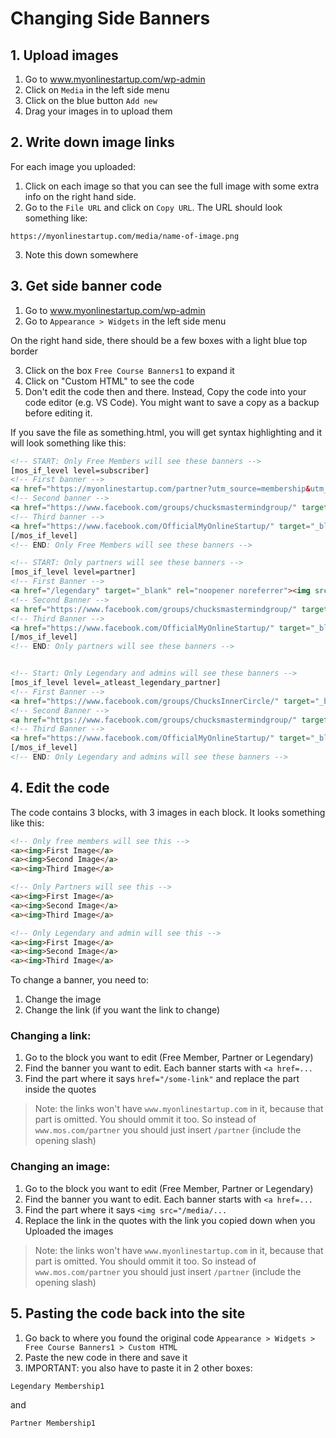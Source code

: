 # Changing Side Banners

## 1. Upload images
1. Go to www.myonlinestartup.com/wp-admin
2. Click on `Media` in the left side menu
3. Click on the blue button `Add new`
4. Drag your images in to upload them

## 2. Write down image links
For each image you uploaded:
1. Click on each image so that you can see the full image with some extra info on the right hand side.
2. Go to the `File URL` and click on `Copy URL`. The URL should look something like:
```
https://myonlinestartup.com/media/name-of-image.png
```
3. Note this down somewhere

## 3. Get side banner code
1. Go to www.myonlinestartup.com/wp-admin
2. Go to `Appearance > Widgets` in the left side menu

On the right hand side, there should be a few boxes with a light blue top border

3. Click on the box `Free Course Banners1` to expand it
4. Click on "Custom HTML" to see the code
5. Don't edit the code then and there. Instead, Copy the code into your code editor (e.g. VS Code). You might want to save a copy as a backup before editing it.

If you save the file as something.html, you will get syntax highlighting and it will look something like this:

```html
<!-- START: Only Free Members will see these banners -->
[mos_if_level level=subscriber]
<!-- First banner -->
<a href="https://myonlinestartup.com/partner?utm_source=membership&utm_medium=Testimonial&utm_campaign=partner/" target="_blank" rel="noopener noreferrer"><img src="/media/partner-widget-small-cut-min.png" alt="Upgrade To Partner" class="conditional-banner-small"></a>
<!-- Second banner -->
<a href="https://www.facebook.com/groups/chucksmastermindgroup/" target="_blank" rel="noopener noreferrer"><img src="/media/mastermind-widget-small-cut-min.png" alt="Join Our Facebook Mastermind Group" class="conditional-banner-small"></a>
<!-- Third banner -->
<a href="https://www.facebook.com/OfficialMyOnlineStartup/" target="_blank" rel="noopener noreferrer"><img src="/media/stayupdated-widget-small-cut-min.png" alt="Stay Updated" class="conditional-banner-small"></a>
[/mos_if_level]
<!-- END: Only Free Members will see these banners -->

<!-- START: Only partners will see these banners -->
[mos_if_level level=partner]
<!-- First Banner -->
<a href="/legendary" target="_blank" rel="noopener noreferrer"><img src="/media/legendary-widget-small-cut-min.png" alt="Upgrade To Legendary Partner" class="conditional-banner-small"></a>
<!-- Second Banner -->
<a href="https://www.facebook.com/groups/chucksmastermindgroup/" target="_blank" rel="noopener noreferrer"><img src="/media/mastermind-widget-small-cut-min.png" alt="Join Our Facebook Mastermind Group" class="conditional-banner-small"></a>
<!-- Third Banner -->
<a href="https://www.facebook.com/OfficialMyOnlineStartup/" target="_blank" rel="noopener noreferrer"><img src="/media/stayupdated-widget-small-cut-min.png" alt="Stay Updated" class="conditional-banner-small"></a>
[/mos_if_level]
<!-- END: Only partners will see these banners -->


<!-- Start: Only Legendary and admins will see these banners -->
[mos_if_level level=_atleast_legendary_partner]
<!-- First Banner -->
<a href="https://www.facebook.com/groups/ChucksInnerCircle/" target="_blank" rel="noopener noreferrer"><img src="/media/innercircle-widget-small-cut-min.png" alt="Join the Legendary Inner Circle" class="conditional-banner-small"></a>
<!-- Second Banner -->
<a href="https://www.facebook.com/groups/chucksmastermindgroup/" target="_blank" rel="noopener noreferrer"><img src="/media/mastermind-widget-small-cut-min.png" alt="Join Our Facebook Mastermind Group" class="conditional-banner-small"></a>
<!-- Third Banner -->
<a href="https://www.facebook.com/OfficialMyOnlineStartup/" target="_blank" rel="noopener noreferrer"><img src="/media/stayupdated-widget-small-cut-min.png" alt="Stay Updated" class="conditional-banner-small"></a>
[/mos_if_level]
<!-- END: Only Legendary and admins will see these banners -->
```

## 4. Edit the code
The code contains 3 blocks, with 3 images in each block. It looks something like this:
```html
<!-- Only free members will see this -->
<a><img>First Image</a>
<a><img>Second Image</a>
<a><img>Third Image</a>

<!-- Only Partners will see this -->
<a><img>First Image</a>
<a><img>Second Image</a>
<a><img>Third Image</a>

<!-- Only Legendary and admin will see this -->
<a><img>First Image</a>
<a><img>Second Image</a>
<a><img>Third Image</a>
```
To change a banner, you need to:
1. Change the image
2. Change the link (if you want the link to change)

### Changing a link:
1. Go to the block you want to edit (Free Member, Partner or Legendary)
2. Find the banner you want to edit. Each banner starts with `<a href=...`
3. Find the part where it says `href="/some-link"` and replace the part inside the quotes
> Note: the links won't have `www.myonlinestartup.com` in it, because that part is omitted. You should ommit it too. So instead of `www.mos.com/partner` you should just insert `/partner` (include the opening slash)

### Changing an image:
1. Go to the block you want to edit (Free Member, Partner or Legendary)
2. Find the banner you want to edit. Each banner starts with `<a href=...`
3. Find the part where it says `<img src="/media/...`
4. Replace the link in the quotes with the link you copied down when you Uploaded the images
> Note: the links won't have `www.myonlinestartup.com` in it, because that part is omitted. You should ommit it too. So instead of `www.mos.com/partner` you should just insert `/partner` (include the opening slash)

## 5. Pasting the code back into the site
1. Go back to where you found the original code
`Appearance > Widgets > Free Course Banners1 > Custom HTML`
2. Paste the new code in there and save it
3. IMPORTANT: you also have to paste it in 2 other boxes:

`Legendary Membership1`

and

`Partner Membership1`
